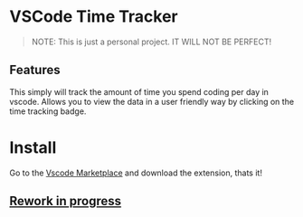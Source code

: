 # VSCode Time Tracker

>NOTE: This is just a personal project. IT WILL NOT BE PERFECT!

## Features

This simply will track the amount of time you spend coding per day in vscode.
Allows you to view the data in a user friendly way by clicking on the time tracking badge.

# Install
Go to the [Vscode Marketplace](https://marketplace.visualstudio.com/items?itemName=MIMJA156.time-tracker-app) and download the extension, thats it!

## [Rework in progress](https://github.com/MIMJA156/time-tracker-ts-dev)